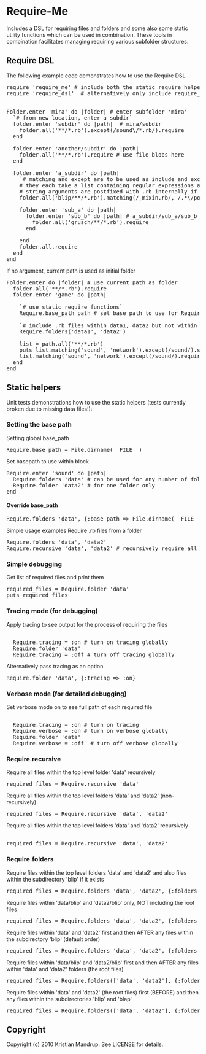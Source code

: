# Require-Me ##

Includes a DSL for requiring files and folders and some also some static utility functions which can be used in combination. 
These tools in combination facilitates managing requiring various subfolder structures. 

## Require DSL ##
  
The following example code demonstrates how to use the Require DSL

<pre>
require 'require_me' # include both the static require helpers and the DSL require language
require 'require_dsl'  # alternatively only include require_dsl (the DSL language)


Folder.enter 'mira' do |folder| # enter subfolder 'mira'
  `# from new location, enter a subdir`
  folder.enter 'subdir' do |path|  # mira/subdir      
    folder.all('**/*.rb').except(/sound\/*.rb/).require  
  end

  folder.enter 'another/subdir' do |path|               
    folder.all('**/*.rb').require # use file blobs here
  end

  folder.enter 'a_subdir' do |path|         
    `# matching and except are to be used as include and exclude filters
    # they each take a list containing regular expressions and strings
    # string arguments are postfixed with .rb internally if not present`  
    folder.all('blip/**/*.rb').matching(/_mixin.rb/, /.*\/power/).except(/sound/, /disco/).require

    folder.enter 'sub_a' do |path|         
      folder.enter 'sub_b' do |path| # a_subdir/sub_a/sub_b         
        folder.all('grusch/**/*.rb').require
      end

    end
    folder.all.require    
  end
end  
</pre>

If no argument, current path is used as initial folder
 
<pre>
Folder.enter do |folder| # use current path as folder
  folder.all('**/*.rb').require
  folder.enter 'game' do |path|

    `# use static require functions`
    Require.base_path path # set base path to use for Require

    `# include .rb files within data1, data2 but not within their subfolders (use recursive instead)`
    Require.folders('data1', 'data2') 
     
    list = path.all('**/*.rb')    
    puts list.matching('sound', 'network').except(/sound/).show_require(:relative)
    list.matching('sound', 'network').except(/sound/).require
  end
end
</pre>

## Static helpers ##

Unit tests demonstrations how to use the static helpers (tests currently broken due to missing data files!):

### Setting the base path ##

Setting global base_path
<pre>
Require.base_path = File.dirname(__FILE__)  
</pre>

Set basepath to use within block
<pre>
Require.enter 'sound' do |path|
  Require.folders 'data' # can be used for any number of folders   
  Require.folder 'data2' # for one folder only
end
</pre>

#### Override base_path ##

<pre>
Require.folders 'data', {:base_path => File.dirname(__FILE__) + '/../my/path}
</pre>

Simple usage examples
Require .rb files from a folder
<pre>
Require.folders 'data', 'data2' 
Require.recursive 'data', 'data2' # recursively require all in subtrees
</pre>

### Simple debugging ##

Get list of required files and print them
<pre>
required_files = Require.folder 'data'
puts required_files  
</pre>

### Tracing mode (for debugging) ##

Apply tracing to see output for the process of requiring the files
<pre>  
  Require.tracing = :on # turn on tracing globally
  Require.folder 'data'  
  Require.tracing = :off # turn off tracing globally
</pre>

Alternatively pass tracing as an option 

<pre>
Require.folder 'data', {:tracing => :on}  
</pre>

### Verbose mode (for detailed debugging) ##

Set verbose mode on to see full path of each required file
<pre>                      
  Require.tracing = :on # turn on tracing          
  Require.verbose = :on # turn on verbose globally
  Require.folder 'data'  
  Require.verbose = :off  # turn off verbose globally
</pre>

### Require.recursive ##

Require all files within the top level folder 'data' recursively 
<pre>
required_files = Require.recursive 'data'  
</pre>

Require all files within the top level folders 'data' and 'data2' (non-recursively) 
<pre>
required_files = Require.recursive 'data', 'data2'  
</pre>

Require all files within the top level folders 'data' and 'data2' recursively
<pre> 
required_files = Require.recursive 'data', 'data2'
</pre>

### Require.folders ##

Require files within the top level folders 'data' and 'data2' and also files within the subdirectory 'blip' if it exists 
<pre>
required_files = Require.folders 'data', 'data2', {:folders => 'blip'}  
</pre>

Require files within 'data/blip' and 'data2/blip' only, NOT including the root files
<pre>
required_files = Require.folders 'data', 'data2', {:folders => 'blip', :ignore_root_files => true}  
</pre>

Require files within 'data' and 'data2' first and then AFTER any files within the subdirectory 'blip' (default order)
<pre>
required_files = Require.folders 'data', 'data2', {:folders => 'blip', :root_files => :before}  
</pre>

Require files within 'data/blip' and 'data2/blip' first and then AFTER any files within 'data' and 'data2' folders (the root files)
<pre>
required_files = Require.folders(['data', 'data2'], {:folders => 'blip', :root_files => :after})
</pre>

Require files within 'data' and 'data2' (the root files) first (BEFORE) and then any files within the subdirectories 'blip' and 'blap'
<pre>
required_files = Require.folders(['data', 'data2'], {:folders => ['blip', 'blap'], :root_files => :before})  
</pre>


## Copyright

Copyright (c) 2010 Kristian Mandrup. See LICENSE for details.
